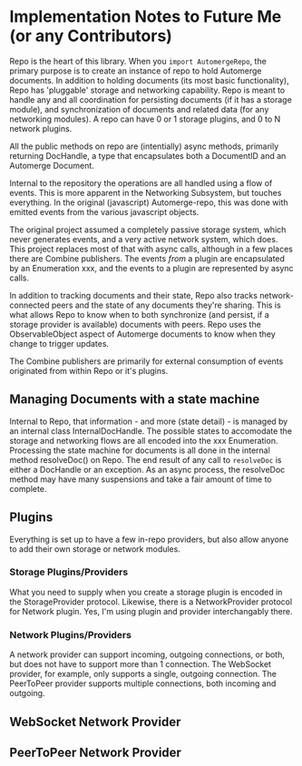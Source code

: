 # Implementation Notes to Future Me (or any Contributors)

Repo is the heart of this library. 
When you `import AutomergeRepo`, the primary purpose is to create an instance of repo to hold Automerge documents.
In addition to holding documents (its most basic functionality), Repo has 'pluggable' storage and networking capability.
Repo is meant to handle any and all coordination for persisting documents (if it has a storage module), and synchronization of documents and related data (for any networking modules).
A repo can have 0 or 1 storage plugins, and 0 to N network plugins.

All the public methods on repo are (intentially) async methods, primarily returning DocHandle, a type that encapsulates both a DocumentID and an Automerge Document.

Internal to the repository the operations are all handled using a flow of events. 
This is more apparent in the Networking Subsystem, but touches everything.
In the original (javascript) Automerge-repo, this was done with emitted events from the various javascript objects.

The original project assumed a completely passive storage system, which never generates events, and a very active network system, which does.
This project replaces most of that with async calls, although in a few places there are Combine publishers.
The events *from* a plugin are encapsulated by an Enumeration xxx, and the events to a plugin are represented by async calls.

In addition to tracking documents and their state, Repo also tracks network-connected peers and the state of any documents they're sharing.
This is what allows Repo to know when to both synchronize (and persist, if a storage provider is available) documents with peers.
Repo uses the ObservableObject aspect of Automerge documents to know when they change to trigger updates.

The Combine publishers are primarily for external consumption of events originated from within Repo or it's plugins.

## Managing Documents with a state machine

Internal to Repo, that information - and more (state detail) - is managed by an internal class InternalDocHandle.
The possible states to accomodate the storage and networking flows are all encoded into the xxx Enumeration.
Processing the state machine for documents is all done in the internal method resolveDoc() on Repo.
The end result of any call to `resolveDoc` is either a DocHandle or an exception.
As an async process, the resolveDoc method may have many suspensions and take a fair amount of time to complete.


## Plugins

Everything is set up to have a few in-repo providers, but also allow anyone to add their own storage or network modules.

### Storage Plugins/Providers

What you need to supply when you create a storage plugin is encoded in the StorageProvider protocol.
Likewise, there is a NetworkProvider protocol for Network plugin. 
Yes, I'm using plugin and provider interchangably there.

### Network Plugins/Providers

A network provider can support incoming, outgoing connections, or both, but does not have to support more than 1 connection.
The WebSocket provider, for example, only supports a single, outgoing connection.
The PeerToPeer provider supports multiple connections, both incoming and outgoing.

## WebSocket Network Provider

## PeerToPeer Network Provider